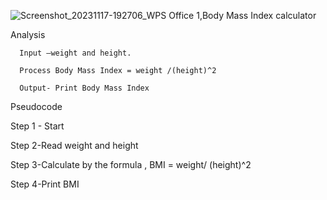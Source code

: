 
![Screenshot_20231117-192706_WPS Office](https://github.com/SWEG-2015EC-Batch/Code-Crafters/assets/149290215/647971d3-2025-4c7f-9a55-733de1540d2a)
1,Body Mass Index calculator

Analysis 

      Input –weight and height. 
 
      Process Body Mass Index = weight /(height)^2 

      Output- Print Body Mass Index

Pseudocode 

Step 1 - Start 

Step 2-Read weight and height 

Step 3-Calculate by the formula , BMI = weight/ (height)^2 

Step 4-Print BMI 

